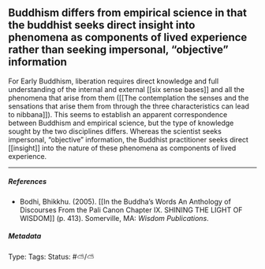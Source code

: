 ## Buddhism differs from empirical science in that the buddhist seeks direct insight into phenomena as components of lived experience rather than seeking impersonal, “objective” information  # 

For Early Buddhism, liberation requires direct knowledge and full understanding of the internal and external [[six sense bases]] and all the phenomena that arise from them ([[The contemplation the senses and the sensations that arise them from through the three characteristics can lead to nibbana]]). This seems to  establish an apparent correspondence between Buddhism and empirical science, but the type of knowledge sought by the two disciplines differs. Whereas the scientist seeks impersonal, “objective” information, the Buddhist practitioner seeks direct [[insight]] into the nature of these phenomena as components of lived experience.

___

##### References

- Bodhi, Bhikkhu. (2005). [[In the Buddha’s Words An Anthology of Discourses From the Pali Canon Chapter IX. SHINING THE LIGHT OF WISDOM]] (p. 413). Somerville, MA: _Wisdom Publications_.

##### Metadata

Type: 
Tags:
Status: #⛅️/⛅️